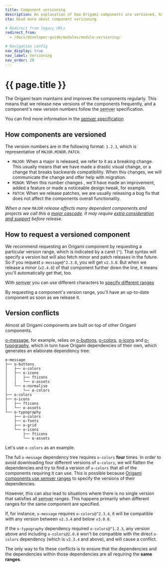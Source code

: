 ```yaml
---
title: Component versioning
description: An explanation of how Origami components are versioned, how to request different versions and resolve conflicts.
cta: Read more about component versioning

# Redirect from legacy URLs
redirect_from:
  - /docs/developer-guide/modules/module-versioning/

# Navigation config
nav_display: true
nav_label: Versioning
nav_order: 20
---
```


# {{ page.title }}

The Origami team maintains and improves the components regularly. This means that we release new versions of the components frequently, and a component's new version numbers follow the <abbr title="Semantic Versioning">semver</abbr> specification.

<aside>You can find more information in the <a href="http://semver.org/" class="o-typography-link--external"><abbr title="Semantic Versioning">semver</abbr> specification</a></aside>

## How components are versioned

The version numbers are in the following format: `1.2.3`, which is representative of `MAJOR.MINOR.PATCH`.
- `MAJOR`: When a major is released, we refer to it as a breaking change. This usually means that we have made a drastic visual change, or a change that breaks backwards compatibility. When this changes, we will communicate the change and offer help with migration.
- `MINOR`: When this number changes , we'll have made an improvement, added a feature or made a noticeable design tweak, for example.
- `PATCH`: When we release patches, we are usually releasing a bug fix that does not affect the components overall functionality.

_When a new `MAJOR` release affects many dependent components and projects we call this a [major cascade](/documentation/components/major-cascade/). It may require [extra consideration and support](/documentation/components/major-cascade/) before release._

## How to request a versioned component

We recommend requesting an Origami component by requesting a particular version range, which is indicated by a caret (`^`). That syntax will specify a version but will also fetch minor and patch releases in the future. So if you request `o-message@^2.3.0`, you will get `v2.3.0`. But when we release a minor (`v2.4.0`) of that component further down the line, it means you'll automatically get that, too.

<aside>With <abbr title="Semantic Versioning">semver</abbr> you can use different characters to <a href="https://semver.npmjs.com/" class="o-typography-link--external">specify different ranges</a></aside>

By requesting a component's version range, you'll have an up-to-date component as soon as we release it.

## Version conflicts

Almost all Origami components are built on top of other Origami components.

<a href="https://registry.origami.ft.com/components/o-message">o-message</a>, for example, relies on <a href="https://registry.origami.ft.com/components/o-message">o-buttons</a>, <a href="https://registry.origami.ft.com/components/o-colors">o-colors</a>, <a href="https://registry.origami.ft.com/components/o-icons">o-icons</a> and <a href="https://registry.origami.ft.com/components/o-typography">o-typography</a>, which in turn have Origami dependencies of their own, which generates an elaborate dependency tree:

<pre><code class="o-syntax-highlight--bash">o-message
├── o-buttons
│   ├── o-colors
│   ├── o-icons
│   │   ├── fticons
│   │   └── o-assets
│   └── o-normalise
│       └── o-colors
├── o-colors
├── o-icons
│   ├── fticons
│   └── o-assets
└── o-typography
    ├── o-colors
    ├── o-fonts
    ├── o-grid
    └── o-icons
        ├── fticons
        └── o-assets</code></pre>

Let's use `o-colors` as an example.

The full `o-message` dependency tree requires `o-colors` **four** times. In order to avoid downloading four different versions of `o-colors`, we will flatten the dependencies and try to find a version of `o-colors` that all of the components requiring it can use. This is possible because [Origami components use <abbr title="Semantic Versioning">semver</abbr> ranges](#how-to-request-a-versioned-component) to specify the versions of their dependencies.

However, this can also lead to situations where there is no single version that satisfies all <abbr title="Semantic Versioning">semver</abbr> ranges. This happens primarily when different ranges for the same component are specified.

If, for instance, `o-message` requires `o-colors@^2.3.4`, it will be compatible with any version between `v2.3.4` and below `v3.0.0`.

If the `o-typography` dependency required `o-colors@^1.2.3`, any version above and including `o-colors@2.0.0` won't be compatible with the direct `o-colors` dependency (which is `v2.3.4` and above), and will cause a conflict.

The only way to fix these conflicts is to ensure that the dependencies and the dependencies within those dependencies are all requiring the **same ranges**.
